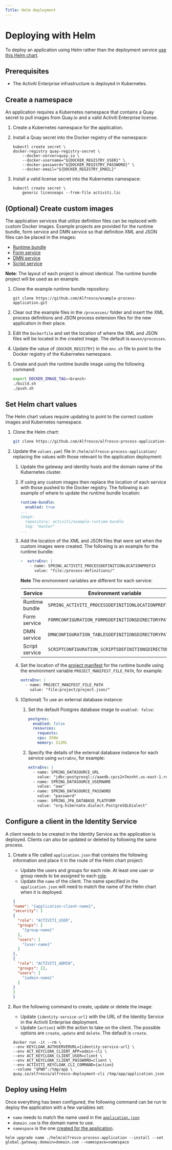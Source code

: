 ```yaml
---
Title: Helm deployment
---
```


# Deploying with Helm
To deploy an application using Helm rather than the deployment service [use this Helm chart](https://github.com/Alfresco/alfresco-process-application-deployment).  

## Prerequisites

* The Activiti Enterprise infrastructure is deployed in Kubernetes.

## Create a namespace
An application requires a Kubernetes namespace that contains a Quay secret to pull images from Quay.io and a valid Activiti Enterprise license.

1. Create a Kubernetes namespace for the application. 

2. Install a Quay secret into the Docker registry of the namespace: 

	```
	kubectl create secret \
	docker-registry quay-registry-secret \
		--docker-server=quay.io \
		--docker-username="${DOCKER_REGISTRY_USER}" \
		--docker-password="${DOCKER_REGISTRY_PASSWORD}" \
		--docker-email="${DOCKER_REGISTRY_EMAIL}"
	```
 
3. Install a valid license secret into the Kubernetes namespace:

	```
	kubectl create secret \
		generic licenseaps --from-file activiti.lic
	```

## (Optional) Create custom images 
The application services that utilize definition files can be replaced with custom Docker images. Example projects are provided for the runtime bundle, form service and DMN service so that definition XML and JSON files can be placed in the images:

* [Runtime bundle](https://github.com/Alfresco/example-process-application/tree/master/example-process-runtime-bundle-service)
* [Form service](https://github.com/Alfresco/example-process-application/tree/master/example-form-service)
* [DMN service](https://github.com/Alfresco/example-process-application/tree/master/example-dmn-runtime-service)
* [Script service](https://github.com/Alfresco/example-process-application/tree/master/example-script-runtime-service)

**Note**: The layout of each project is almost identical. The runtime bundle project will be used as an example.

1. Clone the example runtime bundle repository:

	```
	git clone https://github.com/Alfresco/example-process-application.git
	```

2. Clear out the example files in the `/processes/` folder and insert the XML process definitions and JSON process extension files for the new application in their place. 

3. Edit the `Dockerfile` and set the location of where the XML and JSON files will be located in the created image. The default is `maven/processes`.

4. Update the value of `{DOCKER_REGISTRY}` in the `env.sh` file to point to the Docker registry of the Kubernetes namespace. 

5. Create and push the runtime bundle image using the following command: 

	```bash
	export DOCKER_IMAGE_TAG=<branch>
	./build.sh
	./push.sh
	```

## Set Helm chart values
The Helm chart values require updating to point to the correct custom images and Kubernetes namespace.

1. Clone the Helm chart: 

	```bash
	git clone https://github.com/Alfresco/alfresco-process-application-deployment
	```
	
2. Update the `values.yaml` file in `/helm/alfresco-process-application/` replacing the values with those relevant to the application deployment: 

	1. Update the gateway and identity hosts and the domain name of the Kubernetes cluster.

	2. If using any custom images then replace the location of each service with those pushed to the Docker registry. The following is an example of where to update the runtime bundle location: 

		```yaml
    	runtime-bundle:
  		  enabled: true
  		...
  		image:
    	  repository: activiti/example-runtime-bundle
    	  tag: "master"
  		...
		```
	
	3. Add the location of the XML and JSON files that were set when the custom images were created. The following is an example for the runtime bundle: 

		```yaml
		-  extraEnv: |
    		- name: SPRING_ACTIVITI_PROCESSDEFINITIONLOCATIONPREFIX
      	      value: "file:/process-definitions/"
		```

		**Note** The environment variables are different for each service:
	
		| Service | Environment variable | 
		| ------- | -------------------- |
		| Runtime bundle |  `SPRING_ACTIVITI_PROCESSDEFINITIONLOCATIONPREFIX` |
		| Form service | `FORMCONFIGURATION_FORMSDEFINITIONSDIRECTORYPATH` | 
		| DMN service | `DMNCONFIGURATION_TABLESDEFINITIONSDIRECTORYPATH` |
		| Script service | `SCRIPTCONFIGURATION_SCRIPTSDEFINITIONSDIRECTORYPATH` |
	
	4. Set the location of the [project manifest](../../modeling/projects.md#files) for the runtime bundle using the environment variable `PROJECT_MANIFEST_FILE_PATH`, for example: 

		```yaml
		extraEnv: |
    	  - name: PROJECT_MANIFEST_FILE_PATH
      	    value: "file:project/project.json/"
		```
	
	5. (Optional) To use an external database instance:	
		1. Set the default Postgres database image to `enabled: false`: 
		
			```yaml
			postgres:
  			  enabled: false
  			  resources:
    		    requests:
			    cpu: 350m
      		    memory: 512Mi
  			``` 
  			
  		2. Specify the details of the external database instance for each service using `extraEnv`, for example: 
  			
  			```yaml
  			extraEnv: |
			  - name: SPRING_DATASOURCE_URL
  	  		    value: "jdbc:postgresql://aaedb.cpcs2n7mznht.us-east-1.rds.amazonaws.com:5432/aaedb"
			  - name: SPRING_DATASOURCE_USERNAME
  	  		    value: "aae"
			  - name: SPRING_DATASOURCE_PASSWORD
  	  		    value: "password"
			  - name: SPRING_JPA_DATABASE_PLATFORM
  	  		    value: "org.hibernate.dialect.PostgreSQLDialect"
			```


## Configure a client in the Identity Service 
A client needs to be created in the Identity Service as the application is deployed. Clients can also be updated or deleted by following the same process. 

1. Create a file called `application.json` that contains the following information and place it in the route of the Helm chart project: 

	* Update the users and groups for each role. At least one user or group needs to be assigned to each [role](../identity/README.md). 
	* Update the `name` of the client. The name specified in the `application.json` will need to match the name of the Helm chart when it is deployed.

	```json
	{
    "name": "{application-client-name}",
    "security": [
    {
      "role": "ACTIVITI_USER",
      "groups": [
        "{group-name}"
      ],
      "users": [
        "{user-name}"
      ]
    },
    {
      "role": "ACTIVITI_ADMIN",
      "groups": [],
      "users": [
        "{admin-name}"
      ]
    }
  	]
	}
	```

2. Run the following command to create, update or delete the image:

	* Update `{identity-service-url}` with the URL of the Identity Service in the Activiti Enterprise deployment.
	* Update `{action}` with the action to take on the client. The possible options are `create`, `update` and `delete`. The default is `create`. 

	```docker
	docker run -it --rm \
 	--env KEYCLOAK_AUTHSERVERURL={identity-service-url} \
  	--env ACT_KEYCLOAK_CLIENT_APP=admin-cli \
  	--env ACT_KEYCLOAK_CLIENT_USER=client \
  	--env ACT_KEYCLOAK_CLIENT_PASSWORD=client \
  	--env ACTIVITI_KEYCLOAK_CLI_COMMAND={action}
  	--volume "$PWD":/tmp/app \
  	quay.io/alfresco/alfresco-deployment-cli /tmp/app/application.json
	```
	
## Deploy using Helm
Once everything has been configured, the following command can be run to deploy the application with a few variables set:

* `name` needs to match the name used in the [`application.json`](#create-a-keycloak-client-in-the-identity-service)
* `domain.com` is the domain name to use. 
* `namespace` is the one [created for the application](#create-a-namespace).

```
helm upgrade name ./helm/alfresco-process-application --install --set global.gateway.domain=domain.com --namespace=namespace
```
